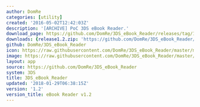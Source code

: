 ```yaml
---
author: DomRe
categories: [utility]
created: '2016-05-02T12:42:03Z'
description: '[ARCHIVE] PoC 3DS eBook Reader.'
download_page: https://github.com/DomRe/3DS_eBook_Reader/releases/tag/1.2
downloads: {release1.2.zip: 'https://github.com/DomRe/3DS_eBook_Reader/releases/download/1.2/release1.2.zip'}
github: DomRe/3DS_eBook_Reader
icon: https://raw.githubusercontent.com/DomRe/3DS_eBook_Reader/master/meta/icon.png
image: https://raw.githubusercontent.com/DomRe/3DS_eBook_Reader/master/meta/banner.png
layout: app
source: https://github.com/DomRe/3DS_eBook_Reader
system: 3DS
title: 3DS_eBook_Reader
updated: '2018-01-29T06:38:15Z'
version: '1.2'
version_title: eBook Reader v1.2
---
```

